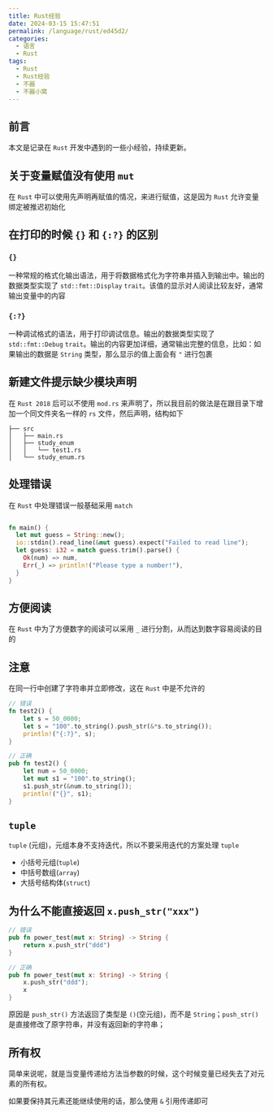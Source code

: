 ```yaml
---
title: Rust经验
date: 2024-03-15 15:47:51
permalink: /language/rust/ed45d2/
categories:
  - 语言
  - Rust
tags:
  - Rust
  - Rust经验
  - 不器
  - 不器小窝
---
```

## 前言

本文是记录在 `Rust` 开发中遇到的一些小经验，持续更新。

<!-- more -->

<InArticleAdsense
    data-ad-client="ca-pub-1725717718088510"
    data-ad-slot="4281148213">
</InArticleAdsense>

## 关于变量赋值没有使用 `mut`

在 `Rust` 中可以使用先声明再赋值的情况，来进行赋值，这是因为 `Rust` 允许变量绑定被推迟初始化

## 在打印的时候 `{}` 和 `{:?}` 的区别

### `{}`

一种常规的格式化输出语法，用于将数据格式化为字符串并插入到输出中。输出的数据类型实现了 `std::fmt::Display` `trait`。该值的显示对人阅读比较友好，通常输出变量中的内容

### `{:?}`

一种调试格式的语法，用于打印调试信息。输出的数据类型实现了 `std::fmt::Debug` `trait`。输出的内容更加详细，通常输出完整的信息，比如：如果输出的数据是 `String` 类型，那么显示的值上面会有 `"` 进行包裹

## 新建文件提示**缺少模块声明**

在 `Rust 2018` 后可以不使用 `mod.rs` 来声明了，所以我目前的做法是在跟目录下增加一个同文件夹名一样的 `rs` 文件，然后声明，结构如下

``` shell
├── src
│   ├── main.rs
│   ├── study_enum
│   │   └── test1.rs
│   └── study_enum.rs
```

## 处理错误

在 `Rust` 中处理错误一般基础采用 `match`

``` rust

fn main() {
  let mut guess = String::new();
  io::stdin().read_line(&mut guess).expect("Failed to read line");
  let guess: i32 = match guess.trim().parse() {
    Ok(num) => num,
    Err(_) => println!("Please type a number!"),
  }
}

```

## 方便阅读

在 `Rust` 中为了方便数字的阅读可以采用 `_` 进行分割，从而达到数字容易阅读的目的

## 注意

在同一行中创建了字符串并立即修改，这在 `Rust` 中是不允许的

``` rust
// 错误
fn test2() {
    let s = 50_0000;
    let s = "100".to_string().push_str(&*s.to_string());
    println!("{:?}", s);
}

// 正确
pub fn test2() {
    let num = 50_0000;
    let mut s1 = "100".to_string();
    s1.push_str(&num.to_string());
    println!("{}", s1);
}
```

## `tuple`

`tuple` (元组)，元组本身不支持迭代，所以不要采用迭代的方案处理 `tuple`

- 小括号元组(`tuple`)
- 中括号数组(`array`)
- 大括号结构体(`struct`)

## 为什么不能直接返回 `x.push_str("xxx")`

``` rust
// 错误
pub fn power_test(mut x: String) -> String {
    return x.push_str("ddd")
}

// 正确
pub fn power_test(mut x: String) -> String {
    x.push_str("ddd");
    x
}
```

原因是 `push_str()` 方法返回了类型是 `()`(空元组)，而不是 `String`；`push_str()` 是直接修改了原字符串，并没有返回新的字符串；

## 所有权

简单来说呢，就是当变量传递给方法当参数的时候，这个时候变量已经失去了对元素的所有权。

如果要保持其元素还能继续使用的话，那么使用 `&` 引用传递即可
